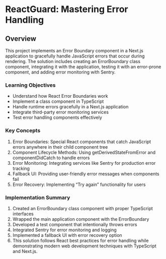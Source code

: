 # ReactGuard: Mastering Error Handling

## Overview
This project implements an Error Boundary component in a Next.js application to gracefully handle JavaScript errors that occur during rendering. The solution includes creating an ErrorBoundary class component, integrating it with the application, testing it with an error-prone component, and adding error monitoring with Sentry.

### Learning Objectives
- Understand how React Error Boundaries work
- Implement a class component in TypeScript
- Handle runtime errors gracefully in a Next.js application
- Integrate third-party error monitoring services
- Test error handling components effectively

### Key Concepts
1. Error Boundaries: Special React components that catch JavaScript errors anywhere in their child component tree
2. Component Lifecycle Methods: Using getDerivedStateFromError and componentDidCatch to handle errors
3. Error Monitoring: Integrating services like Sentry for production error tracking
4. Fallback UI: Providing user-friendly error messages when components fail
5. Error Recovery: Implementing “Try again” functionality for users

### Implementation Summary
1. Created an ErrorBoundary class component with proper TypeScript interfaces
2. Wrapped the main application component with the ErrorBoundary
3. Developed a test component that intentionally throws errors
4. Integrated Sentry for error monitoring and logging
5. Implemented a fallback UI with error recovery option
6. This solution follows React best practices for error handling while demonstrating modern web development techniques with TypeScript and Next.js.
